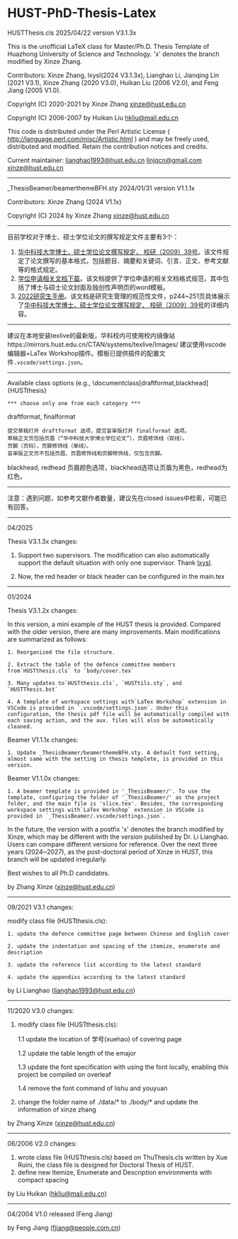 # HUST-PhD-Thesis-Latex

HUSTThesis.cls 2025/04/22 version V3.1.3x

This is the unofficial LaTeX class for Master/Ph.D. Thesis Template of Huazhong University of Science and Technology.  'x' denotes the branch modified by Xinze Zhang.

Contributors: Xinze Zhang, lxysl(2024 V3.1.3x), Lianghao Li, Jianqing Lin (2021 V3.1), Xinze Zhang (2020 V3.0), Huikan Liu (2006 V2.0), and Feng Jiang (2005 V1.0).

Copyright (C) 2020-2021 by Xinze Zhang <xinze@hust.edu.cn>

Copyright (C) 2006-2007 by Huikan Liu <hkliu@mail.edu.cn>

This code is distributed under the Perl Artistic License
( http://language.perl.com/misc/Artistic.html )
and may be freely used, distributed and modified.
Retain the contribution notices and credits.

Current maintainer:
lianghao1993@hust.edu.cn
linjqcn@gmail.com
xinze@hust.edu.cn

---

_ThesisBeamer/beamerthemeBFH.sty 2024/01/31 version V1.1.1x

Contributors: Xinze Zhang (2024 V1.1x)

Copyright (C) 2024 by Xinze Zhang <xinze@hust.edu.cn>

---

目前学校对于博士、硕士学位论文的撰写规定文件主要有3个：

1. [华中科技大学博士、硕士学位论文撰写规定， 校研〔2009〕39号](http://gs.hust.edu.cn/content.jsp?urltype=news.NewsContentUrl&wbtreeid=1022&wbnewsid=1027)。该文件规定了论文撰写的基本格式，包括题目、摘要和关键词、引言、正文、参考文献等的格式规定。
2. [学位申请相关文档下载](http://gs.hust.edu.cn/info/1041/5462.htm)。该文档提供了学位申请的相关文档格式规范，其中包括了博士与硕士论文封面及独创性声明页的word模板。
3. [2022研究生手册](http://gs.hust.edu.cn/info/1041/5472.htm)。该文档是研究生管理的规范性文件，p244~251页具体展示了[华中科技大学博士、硕士学位论文撰写规定， 校研〔2009〕39号](http://gs.hust.edu.cn/content.jsp?urltype=news.NewsContentUrl&wbtreeid=1022&wbnewsid=1027)的详细内容。

---

建议在本地安装texlive的最新版，华科校内可使用校内镜像站https://mirrors.hust.edu.cn/CTAN/systems/texlive/Images/
建议使用vscode编辑器+LaTex Workshop插件。模板已提供插件的配置文件`.vscode/settings.json`。

---

Available class options
(e.g., \documentclass[draftformat,blackhead]{HUSTthesis}

    *** choose only one from each category ***

draftformat, finalformat

    提交草稿打开 draftformat 选项，提交盲审版打开 finalformat 选项。
    草稿正文页包括页眉（“华中科技大学博士学位论文”），页眉修饰线（双线）。
    页脚（页码），页脚修饰线（单线）。
    盲审版正文页不包括页眉、页眉修饰线和页脚修饰线，仅包含页脚。

blackhead, redhead
    页眉颜色选项，blackhead选项让页眉为黑色，redhead为红色。

---

注意：遇到问题，如参考文献作者数量，建议先在closed issues中检索，可能已有回答。

---

04/2025

Thesis V3.1.3x changes:

1. Support two supervisors. The modification can also automatically support the default situation with only one supervisor. Thank [lxysl](https://github.com/lxysl).

2. Now, the red header or black header can be configured in the main.tex
---

01/2024

Thesis V3.1.2x changes:

In this version, a mini example of the HUST thesis is provided. Compared with the older version, there are many improvements. Main modifications are summarized as follows:

    1. Reorganized the file structure.

    2. Extract the table of the defence committee members from`HUSTthesis.cls` to `body/cover.tex`

    3. Many updates to`HUSTthesis.cls`, `HUSTtils.sty`, and `HUSTThesis.bst`

    4. A template of workspace settings with`LaTex Workshop` extension in VSCode is provided in `.vscode/settings.json`. Under this configuration, the thesis pdf file will be automatically compiled with each saving action, and the aux. files will also be automatically cleaned.

Beamer V1.1.1x changes:

    1. Update _ThesisBeamer/beamerthemeBFH.sty. A default font setting, almost same with the setting in thesis templete, is provided in this version.

Beamer V1.1.0x changes:

    1. A beamer template is provided in '_ThesisBeamer/'. To use the template, configuring the folder of '_ThesisBeamer/' as the project folder, and the main file is 'slice.tex'. Besides, the corresponding workspace settings with`LaTex Workshop` extension in VSCode is provided in `_ThesisBeamer/.vscode/settings.json`.

In the future, the version with a postfix 'x' denotes the branch modified by Xinze, which may be different with the version published by Dr. Li Lianghao. Users can compare different versions for reference.
Over the next three years (2024~2027), as the post-doctoral period of Xinze in HUST, this branch will be updated irregularly.

Best wishes to all Ph.D candidates.

 by Zhang Xinze (xinze@hust.edu.cn)

---

09/2021 V3.1 changes:

modify class file (HUSTthesis.cls):

    1. update the defence committee page between Chinese and English cover

    2. update the indentation and spacing of the itemize, enumerate and description

    3. update the reference list according to the latest standard

    4. update the appendixs according to the latest standard

 by Li Lianghao (lianghao1993@hust.edu.cn)

---

11/2020 V3.0 changes:

1. modify class file (HUSTthesis.cls):

   1.1 update the location of 学号(xuehao) of covering page

   1.2 update the table length of the emajor

   1.3 update the font specification with using the font locally, enabling this project be compiled on overleaf

   1.4 remove the font command of lishu and youyuan
2. change the folder name of ./data/* to ./body/* and update the information of xinze zhang

 by Zhang Xinze (xinze@hust.edu.cn)

---

 06/2006 V2.0 changes:

1. wrote class file (HUSTthesis.cls) based on ThuThesis.cls written by
   Xue Ruini, the class file is designed for Doctoral Thesis of HUST.
2. define new Itemize, Enumerate and Description environments with compact spacing

 by Liu Huikan (hkliu@mail.edu.cn)

---

 04/2004 V1.0 released (Feng Jiang)

 by Feng Jiang (fjiang@people.com.cn)
